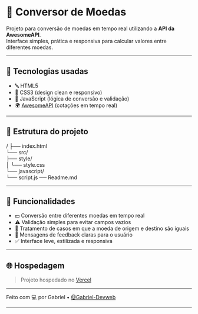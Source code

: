 # 💱 Conversor de Moedas

Projeto para conversão de moedas em tempo real utilizando a **API da AwesomeAPI**.  
Interface simples, prática e responsiva para calcular valores entre diferentes moedas.  

---

## 🚀 Tecnologias usadas

- 🔤 HTML5  
- 🎨 CSS3 (design clean e responsivo)  
- 🧩 JavaScript (lógica de conversão e validação)  
- 🌍 [AwesomeAPI](https://economia.awesomeapi.com.br/) (cotações em tempo real)  

---

## 📐 Estrutura do projeto

/
├── index.html  
└── src/  
 ├── style/  
 │   └── style.css  
 └── javascript/  
└── script.js 
── Readme.md

---

## 🎯 Funcionalidades

- 💵 Conversão entre diferentes moedas em tempo real  
- ⚠️ Validação simples para evitar campos vazios  
- 🔄 Tratamento de casos em que a moeda de origem e destino são iguais  
- 📢 Mensagens de feedback claras para o usuário  
- ✅ Interface leve, estilizada e responsiva  

---

## 🌐 Hospedagem

> Projeto hospedado no [Vercel](https://conversordemoeda.vercel.app/)

---

Feito com 💻 por Gabriel • [@Gabriel-Devweb](https://github.com/Gabriel-Devweb)  

---